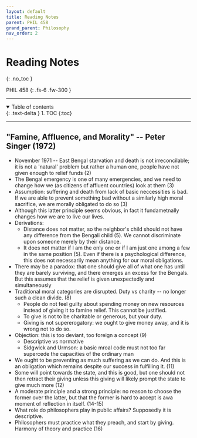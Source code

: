 ```yaml
---
layout: default
title: Reading Notes
parent: PHIL 458
grand_parent: Philosophy
nav_order: 2
---
```


# Reading Notes
{: .no_toc }

PHIL 458
{: .fs-6 .fw-300 }

---

<details open markdown="block">
  <summary>
    Table of contents
  </summary>
  {: .text-delta }
1. TOC
{:toc}
</details>

---

## "Famine, Affluence, and Morality" -- Peter Singer (1972)
- November 1971 -- East Bengal starvation and death is not irreconcilable; it is not a 'natural' problem but rather a human one, people have not given enough to relief funds (2)
- The Bengal emergency is one of many emergencies, and we need to change how we (as citizens of affluent countries) look at them (3)
- Assumption: suffering and death from lack of basic neccessities is bad. If we are able to prevent something bad without a similarly high moral sacrifice, we are morally obligated to do so (3)
- Although this latter principle seems obvious, in fact it fundametnally changes how we are to live our lives.
- Derivations:
    - Distance does not matter, so the neighbor's child should not have any difference from the Bengali child (5). We cannot discriminate upon someone merely by their distance.
    - It does not matter if I am the only one or if I am just one among a few in the same position (5). Even if there is a psychological difference, this does not necessarily mean anything for our moral obligations.
- There may be a paradox: that one should give all of what one has until they are barely surviving, and there emerges an excess for the Bengals. But this assumes that the relief is given unexpectedly and simultaneously
- Traditional moral categories are disrupted. Duty vs charity -- no longer such a clean divide. (8)
    - People do not feel guilty about spending money on new resources instead of giving it to famine relief. This cannot be justified.
    - To give is not to be charitable or generous, but your duty.
    - Giving is not supererogatory: we ought to give money away, and it is wrong not to do so.
- Objection: this is too deviant, too foreign a concept (9)
    - Descriptive vs normative
    - Sidgwick and Urmson: a basic mroal code must not too far supercede the capacities of the ordinary man
- We ought to be preventing as much suffering as we can do. And this is an obligation which remains despite our success in fulfilling it. (11)
- Some will point towards the state, and this is good, but one should not then retract their giving unless this giving will likely prompt the state to give much more (12)
- A moderate principle and a strong principle: no reason to choose the former over the latter, but that the former is hard to accept is awa moment of reflection in itself. (14-15)
- What role do philosophers play in public affairs? Supposedly it is descriptive. 
- Philosophers must practice what they preach, and start by giving. Harmony of theory and practice (16)
